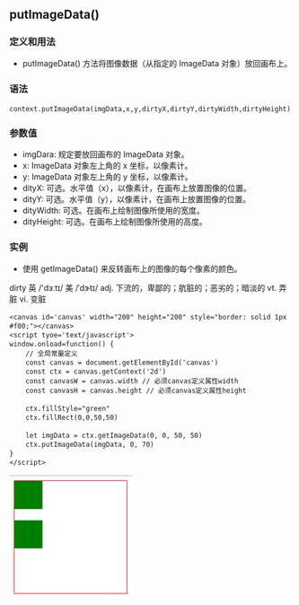 ## putImageData()

### 定义和用法

* putImageData() 方法将图像数据（从指定的 ImageData 对象）放回画布上。

### 语法

```
context.putImageData(imgData,x,y,dirtyX,dirtyY,dirtyWidth,dirtyHeight)
```

### 参数值

* imgDara: 规定要放回画布的 ImageData 对象。
* x: ImageData 对象左上角的 x 坐标，以像素计。
* y: ImageData 对象左上角的 y 坐标，以像素计。
* dityX: 可选。水平值（x），以像素计，在画布上放置图像的位置。
* dityY: 可选。水平值（y），以像素计，在画布上放置图像的位置。
* dityWidth: 可选。在画布上绘制图像所使用的宽度。
* dityHeight: 可选。在画布上绘制图像所使用的高度。

### 实例

* 使用 getImageData() 来反转画布上的图像的每个像素的颜色。

dirty 英 /'dɜːtɪ/  美 /ˈdɝ​tɪ/ adj. 下流的，卑鄙的；肮脏的；恶劣的；暗淡的 vt. 弄脏 vi. 变脏

```
<canvas id='canvas' width="200" height="200" style="border: solid 1px #f00;"></canvas>
<script tyoe='text/javascript'>
window.onload=function() {
	// 全局常量定义
	const canvas = document.getElementById('canvas')
	const ctx = canvas.getContext('2d')
	const canvasW = canvas.width // 必须canvas定义属性width
	const canvasH = canvas.height // 必须canvas定义属性height
	
	ctx.fillStyle="green"
	ctx.fillRect(0,0,50,50)

	let imgData = ctx.getImageData(0, 0, 50, 50)
	ctx.putImageData(imgData, 0, 70)
}
</script>
```
<img src='img/putImageData.png' />